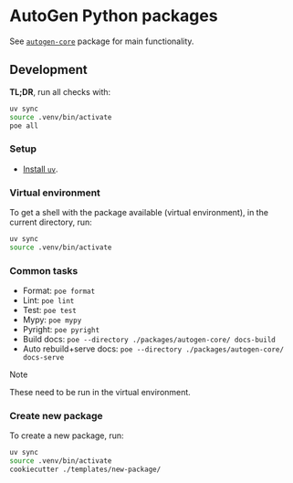 # AutoGen Python packages

See [`autogen-core`](./packages/autogen-core/) package for main functionality.


## Development

**TL;DR**, run all checks with:

```sh
uv sync
source .venv/bin/activate
poe all
```

### Setup

- [Install `uv`](https://docs.astral.sh/uv/getting-started/installation/).

### Virtual environment

To get a shell with the package available (virtual environment),
in the current directory,
run:

```sh
uv sync
source .venv/bin/activate
```

### Common tasks

- Format: `poe format`
- Lint: `poe lint`
- Test: `poe test`
- Mypy: `poe mypy`
- Pyright: `poe pyright`
- Build docs: `poe --directory ./packages/autogen-core/ docs-build`
- Auto rebuild+serve docs: `poe --directory ./packages/autogen-core/ docs-serve`

> [!NOTE]
> These need to be run in the virtual environment.


### Create new package

To create a new package, run:

```sh
uv sync
source .venv/bin/activate
cookiecutter ./templates/new-package/
```

